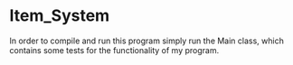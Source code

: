 # Item_System

In order to compile and run this program simply run the Main class, which contains some tests for the functionality of my program.
